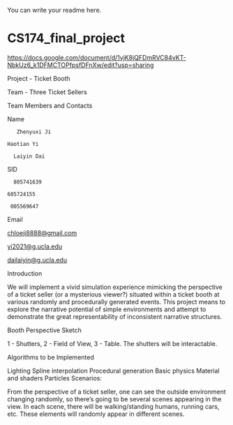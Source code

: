 You can write your readme here.
# CS174_final_project
https://docs.google.com/document/d/1vjK8jQFDmRVC84vKT-NbkUz6_k1DFMCTOPfpsfDFnXw/edit?usp=sharing

Project - Ticket Booth

Team - Three Ticket Sellers

Team Members and Contacts

Name

       Zhenyuxi Ji

    Haotian Yi

      Laiyin Dai

SID

      805741639

    605724155

     005569647

Email

chloeji8888@gmail.com

yi2021@g.ucla.edu

dailaiyin@g.ucla.edu

Introduction

We will implement a vivid simulation experience mimicking the perspective of a ticket seller (or a mysterious viewer?) situated within a ticket booth at various randomly and procedurally generated events. This project means to explore the narrative potential of simple environments and attempt to demonstrate the great representability of inconsistent narrative structures.

Booth Perspective Sketch

1 - Shutters, 2 - Field of View, 3 - Table. The shutters will be interactable.

Algorithms to be Implemented

Lighting
Spline interpolation
Procedural generation
Basic physics
Material and shaders
Particles
Scenarios:

From the perspective of a ticket seller, one can see the outside environment changing randomly, so there’s going to be several scenes appearing in the view. In each scene, there will be walking/standing humans, running cars, etc. These elements will randomly appear in different scenes. 